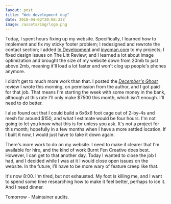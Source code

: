 ```yaml
---
layout: post
title: "Web development day"
date: 2018-04-02T20:08:23Z
image: /assets/img/logo.png
---
```


Today, I spent hours fixing up my website. Specifically, I learned how to implement and fix my sticky footer problem; I redesigned and rewrote the contact section; I added [In Development](https://www.burntfen.com/projects/in-development/) and [inyoman.com](https://www.burntfen.com/projects/inyomancom/) to my projects; I fixed design issues on The Litt Review; and I learned a lot about image optimization and brought the size of my website down from 20mb to just above 2mb, meaning it'll load a lot faster and won't clog up people's phones anymore.

I didn't get to much more work than that. I posted the [_December's Ghost_](https://www.burntfen.com/the-litt-review/decembers-ghost/) review I wrote this morning, on permission from the author, and I got paid for that job. That means I'm starting the week with some money in the bank, although at this rate I'll only make $7500 this month, which isn't enough. I'll need to do better.

I also found out that I could build a 6x6x6 foot cage out of 2-by-4s and mesh for around $150, and what I estimate would be four hours. I'm not going to let you know what this is for unless you ask. It's not a project for this month; hopefully in a few months when I have a more settled location. If I built it now, I would just have to take it down again.

There's more work to do on my website. I need to make it clearer that I'm available for hire, and the kind of work Burnt Fen Creative does best. However, I can get to that another day. Today I wanted to close the job I had, and I decided while I was at it I would close open issues on the website. In the future, I'll have to be more wary of feature creep like that.

It's now 8:00. I'm tired, but not exhausted. My foot is killing me, and I want to spend some time researching how to make it feel better, perhaps to ice it. And I need dinner.

Tomorrow - Maintainer audits.